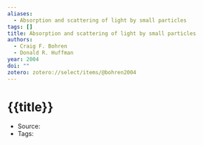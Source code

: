 ```yaml
---
aliases:
  - Absorption and scattering of light by small particles
tags: []
title: Absorption and scattering of light by small particles
authors:
  - Craig F. Bohren
  - Donald R. Huffman
year: 2004
doi: ""
zotero: zotero://select/items/@bohren2004
---
```

<!-- START_TEMPLATE -->
# {{title}}

- Source:
- Tags: 
<!-- END_TEMPLATE -->